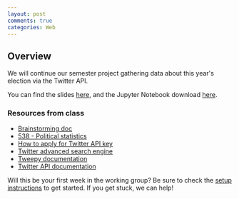 ```yaml
---
layout: post
comments: true
categories: Web
---
```


## Overview
We will continue our semester project gathering data about this year's election via the Twitter API.

You can find the slides [here](https://docs.google.com/presentation/d/1lUvP5eNw_muDYc8CKZWh0K8CCQCKAXpQdd7yC_tFIPw/edit?usp=sharing), and the Jupyter Notebook download [here](https://drive.google.com/open?id=0B3D_PdrFcBfRQjBfUGZaMFF2Mlk).

### Resources from class

* [Brainstorming doc](https://docs.google.com/document/d/1skNQ2tm3gtNpYfDUYlvgABDAPtYxRWsrudJwTKX09Fg/edit?usp=sharing)
* [538 - Political statistics](http://fivethirtyeight.com/)
* [How to apply for Twitter API key](https://apps.twitter.com/)
* [Twitter advanced search engine](https://twitter.com/search-advanced?lang=en)
* [Tweepy documentation](http://tweepy.readthedocs.io/en/v3.5.0/getting_started.html#api)
* [Twitter API documentation](https://dev.twitter.com/rest/reference)

Will this be your first week in the working group? Be sure to check the [setup instructions](http://python.berkeley.edu/learn/#set-up-your-computer) to get started. If you get stuck, we can help!
